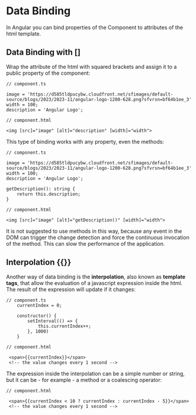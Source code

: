 # Data Binding

In Angular you can bind properties of the Component to attributes of the html template.

## Data Binding with []

Wrap the attribute of the html with squared brackets and assign it to a public property of the component:

```
// component.ts

image = 'https://d585tldpucybw.cloudfront.net/sfimages/default-source/blogs/2023/2023-11/angular-logo-1200-628.png?sfvrsn=bf64b1ee_3'
width = 100;
description = 'Angular Logo';
```

```
// component.html

<img [src]="image" [alt]="description" [width]="width">
```

This type of binding works with any property, even the methods:

```
// component.ts

image = 'https://d585tldpucybw.cloudfront.net/sfimages/default-source/blogs/2023/2023-11/angular-logo-1200-628.png?sfvrsn=bf64b1ee_3'
width = 100;
description = 'Angular Logo';

getDescription(): string {
    return this.description;
}
```

```
// component.html

<img [src]="image" [alt]="getDescription()" [width]="width">
```

It is not suggested to use methods in this way, because any event in the DOM can trigger the change detection and force the continuous invocation of the method. This can slow the performance of the application.

## Interpolation {{}}

Another way of data binding is the **interpolation**, also known as **template tags**, that allow the evaluation of a javascript expression inside the html. The result of the expression will update if it changes:

```
// component.ts
    currentIndex = 0;

    constructor() {
        setInterval(() => {
            this.currentIndex++;
        }, 1000)
    }
```

```
// component.html

 <span>{{currentIndex}}</span>
 <!-- the value changes every 1 second -->
```

The expression inside the interpolation can be a simple number or string, but it can be - for example - a method or a coalescing operator:

```
// component.html

 <span>{{currentIndex < 10 ? currentIndex : currentIndex - 5}}</span>
 <!-- the value changes every 1 second -->
```
